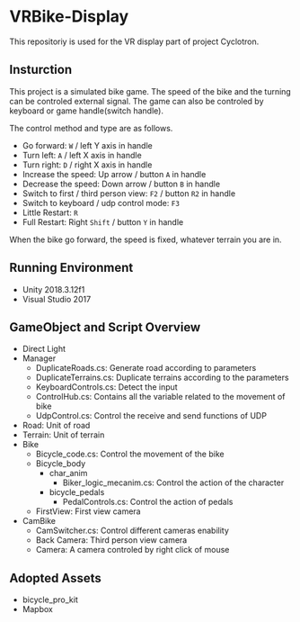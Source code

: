 # VRBike-Display

This repositoriy is used for the VR display part of project Cyclotron. 

## Insturction
This project is a simulated bike game. The speed of the bike and the turning can be controled external signal. The game can also be controled by keyboard or game handle(switch handle).

The control method and type are as follows.
* Go forward: `W` / left Y axis in handle
* Turn left: `A` / left X axis in handle
* Turn right: `D` / right X axis in handle
* Increase the speed: Up arrow / button `A` in handle
* Decrease the speed: Down arrow / button `B` in handle
* Switch to first / third person view: `F2` / button `R2` in handle
* Switch to keyboard / udp control mode: `F3`
* Little Restart: `R`
* Full Restart: Right `Shift` / button `Y` in handle

When the bike go forward, the speed is fixed, whatever terrain you are in.

## Running Environment
* Unity 2018.3.12f1
* Visual Studio 2017

## GameObject and Script Overview
* Direct Light
* Manager
	* DuplicateRoads.cs: Generate road according to parameters
	* DuplicateTerrains.cs: Duplicate terrains according to the parameters
	* KeyboardControls.cs: Detect the input
	* ControlHub.cs: Contains all the variable related to the movement of bike
	* UdpControl.cs: Control the receive and send functions of UDP
* Road: Unit of road
* Terrain: Unit of terrain
* Bike
	* Bicycle_code.cs: Control the movement of the bike
	* Bicycle_body
		* char_anim
			* Biker_logic_mecanim.cs: Control the action of the character
		* bicycle_pedals
			* PedalControls.cs: Control the action of pedals
	* FirstView: First view camera 
* CamBike
	* CamSwitcher.cs: Control different cameras enability
	* Back Camera: Third person view camera
	* Camera: A camera controled by right click of mouse

## Adopted Assets
* bicycle_pro_kit
* Mapbox
